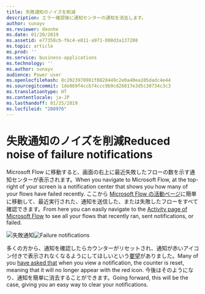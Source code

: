 ```yaml
---
title: 失敗通知のノイズを削減
description: エラー確認後に通知センターの通知を消去します。
author: sunayv
ms.reviewer: deonhe
ms.date: 01/20/2019
ms.assetid: e77358cb-f6c4-e811-a971-000d3a137208
ms.topic: article
ms.prod: ''
ms.service: business-applications
ms.technology: ''
ms.author: sunayv
audience: Power user
ms.openlocfilehash: 8c2023978981f8828449c2e0a40ea105dadc4e44
ms.sourcegitcommit: 1de869f4ccb74ccc9b9cd26817e3d5c30734c3c3
ms.translationtype: HT
ms.contentlocale: ja-JP
ms.lasthandoff: 01/25/2019
ms.locfileid: "288976"
---
```

# <a name="reduced-noise-of-failure-notifications"></a><span data-ttu-id="18c9b-103">失敗通知のノイズを削減</span><span class="sxs-lookup"><span data-stu-id="18c9b-103">Reduced noise of failure notifications</span></span>




<span data-ttu-id="18c9b-104">Microsoft Flow に移動すると、画面の右上に最近失敗したフローの数を示す通知センターが表示されます。</span><span class="sxs-lookup"><span data-stu-id="18c9b-104">When you navigate to Microsoft Flow, at the top-right of your screen is a notification center that shows you how many of your flows have failed recently.</span></span> <span data-ttu-id="18c9b-105">ここから [Microsoft Flow の活動ページ](https://flow.microsoft.com/manage/activities)に簡単に移動して、最近実行された、通知を送信した、または失敗したフローをすべて確認できます。</span><span class="sxs-lookup"><span data-stu-id="18c9b-105">From here you can easily navigate to the [Activity page of Microsoft Flow](https://flow.microsoft.com/manage/activities) to see all your flows that recently ran, sent notifications, or failed.</span></span>

<span data-ttu-id="18c9b-106">![失敗通知](media/reduced-failure-noise-1.png "失敗通知")</span><span class="sxs-lookup"><span data-stu-id="18c9b-106">![Failure notifications](media/reduced-failure-noise-1.png "Failure notifications")</span></span>

<span data-ttu-id="18c9b-107">多くの方から、通知を確認したらカウンターがリセットされ、通知が赤いアイコン付きで表示されなくなるようにしてほしいという[要望](https://powerusers.microsoft.com/t5/Flow-Ideas/Clear-Notifications/idi-p/5402)がありました。</span><span class="sxs-lookup"><span data-stu-id="18c9b-107">Many of you [have asked that](https://powerusers.microsoft.com/t5/Flow-Ideas/Clear-Notifications/idi-p/5402) when you view a notification, the counter is reset, meaning that it will no longer appear with the red icon.</span></span> <span data-ttu-id="18c9b-108">今後はそのようになり、通知を簡単に消去することができます。</span><span class="sxs-lookup"><span data-stu-id="18c9b-108">Going forward, this will be the case, giving you an easy way to clear your notifications.</span></span>